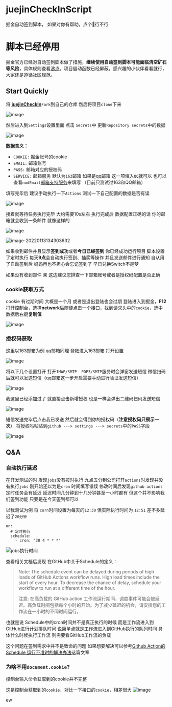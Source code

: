 # juejinCheckInScript
掘金自动签到脚本， 如果对你有帮助，点个🌟行不行

# 脚本已经停用
掘金官方已经对自动签到脚本做了措施，**继续使用自动签到脚本可能面临清空矿石等风险**，具体规则查看[沸点](https://juejin.cn/pin/7065954293509160997)。项目启动函数已经屏蔽，感兴趣的小伙伴看看就行，大家还是遵循社区规范。

## Start Quickly

将 **[juejinCheckIn](https://github.com/gebilaofan/juejinCheckIn)**`Fork`到自己的仓库  然后将项目`clone`下来 



![image](https://p3-juejin.byteimg.com/tos-cn-i-k3u1fbpfcp/085e321faca04d9db837a7f4b19b3705~tplv-k3u1fbpfcp-zoom-1.image)



然后进入到`Settings`设置里面  点击 `Secrets`中   更新`Repository secrets`中的数据

![image](https://user-images.githubusercontent.com/46524158/149270804-30b91204-01d8-40f8-9745-ac33621ec987.png)



**数据含义：**

- `COOKIE:` 掘金账号的cookie  
- `EMAIL:` 邮箱账号
- `PASS:` 邮箱对应的授权码
- `SERVICE:` 邮箱服务  默认为`163`邮箱  如果是qq邮箱  这一项填入`QQ`就可以  也可以查看`nodEmail`[邮箱支持服务](https://nodemailer.com/smtp/well-known/)来填写 （目前只测试过163和QQ邮箱）



填写完毕后 建议手动执行一下`Actions`  测试一下自己配置的数据是否有误  

![image](https://user-images.githubusercontent.com/46524158/149118948-69816247-5adb-4510-974d-1185999e3410.png)



接着就等待任务执行完毕 大约需要10s左右  执行完成后  数据配置正确的话 你的邮箱就会收到一条邮件  就像这样的  

![image](https://user-images.githubusercontent.com/46524158/149272531-3d48cbbf-017b-4ee1-8dcd-bcbbf214378d.png)


![image-20220113134303632](https://user-images.githubusercontent.com/46524158/149460089-b261603c-4e49-4a99-a07b-0a15a61b3108.png)


如果收到邮件并且显示**签到成功**或者**今日已经签到**  你已经成功运行项目     脚本设置了定时执行  每天**9点**会自动执行签到、抽奖等操作  并且发送邮件进行通知    自从用了自动签到后 妈妈再也不担心会忘记签到了  早日兑换Switch不是梦



如果没有收到邮件  亲 这边建议您排查一下邮箱账号或者是授权码配置是否正确

 



### cookie获取方式

cookie 有过期时间 大概是一个月  或者是退出登陆也会过期 
登陆进入到掘金，**F12**打开控制台，选择**network**后随便点击一个接口，找到请求头中的`cookie`，选中数据后右键**复制值**

![image](https://p3-juejin.byteimg.com/tos-cn-i-k3u1fbpfcp/b3d16490afb8465d93dcbf544497436d~tplv-k3u1fbpfcp-zoom-1.image)




### 授权码获取

这里以163邮箱为例  qq邮箱同理   登陆进入163邮箱  打开设置

![image](https://p3-juejin.byteimg.com/tos-cn-i-k3u1fbpfcp/bccfbc6f48e74f9fa10f04d375df9044~tplv-k3u1fbpfcp-zoom-1.image)

将以下几个设置打开  打开`IMAP/SMTP  POP3/SMTP`服务时会弹窗发送短信 微信扫码后就可以发送短信（qq邮箱这一步开启需要手动进行验证发送短信）

![image](https://p3-juejin.byteimg.com/tos-cn-i-k3u1fbpfcp/05b361b1ae8a48398aae7d64626e3534~tplv-k3u1fbpfcp-zoom-1.image)





我这里已经添加过了  就直接点击新增授权  也是一样会弹出二维码扫码发送短信



![image](https://p3-juejin.byteimg.com/tos-cn-i-k3u1fbpfcp/27da536385c044d6a185191e1ff76489~tplv-k3u1fbpfcp-zoom-1.image)

短信发送完毕后点击我已发送  然后就会得到你的授权码（**注意授权码只展示一次**）  将授权吗粘贴到`github ---> settings ---> secrets`中的`PASS`字段

![image](https://p3-juejin.byteimg.com/tos-cn-i-k3u1fbpfcp/7f2a43fde0c54462a0e7de66287b88a5~tplv-k3u1fbpfcp-zoom-1.image)


## Q&A

### 自动执行延迟

在开发测试的时 发现`jobs`没有按时执行 九点五分到公司打开`actions`时发现并没有执行`jobs`  刚开始还以为是`cron` 时间填写错误  修改时间后发现`github actions`定时任务会有延迟  延迟时间几分钟到十几分钟甚至一小时都有  但这个并不影响我们签到功能  只要是在今天签到都可以  


以我测试为例  将 `corn`时间设置为每天的`12:30`  但实际执行时间为 `12:51` 差不多延迟了`20分钟`

```
on:
  # 定时执行
  schedule:
    - cron: "30 4 * * *"
```


![jobs执行时间](https://p3-juejin.byteimg.com/tos-cn-i-k3u1fbpfcp/aacc559213ae4cb6bf9078929357c27f~tplv-k3u1fbpfcp-zoom-1.image)



查看相关文档后发现  在GitHub中关于Schedule的定义：

> Note: The schedule event can be delayed during periods of high loads of GitHub Actions workflow runs. High load times include the start of every hour. To decrease the chance of delay, schedule your workflow to run at a different time of the hour.
>
> 注意: 在高负载的 GitHub action 工作流运行期间，调度事件可能会被延迟。高负载时间包括每个小时的开始。为了减少延迟的机会，请安排您的工作流在一小时的不同时间运行。

也就是说  Schedule中的cron时间并不是真正执行的时候  而是工作流进入到GitHub进行计划排队时间 说简单点就是工作流进入到GitHub执行的队列时间  具体什么时候执行工作流 则需要看GitHub工作流的负载


这个问题在签到需求中并不是致命的问题  如果想要解决可以参考[Github Action的 Schedule 运行不准时的解决办法](https://zhuanlan.zhihu.com/p/379365305)这篇文章


### 为啥不用`document.cookie`? 


 控制台输入命令获取到的cookie并不完整

 这是控制台获取到的`cookie`，对比一下接口的`cookie`，相差很大
 ![image](https://p3-juejin.byteimg.com/tos-cn-i-k3u1fbpfcp/91221fa2088b453dadcbbd408872d045~tplv-k3u1fbpfcp-zoom-1.image)





















ew




